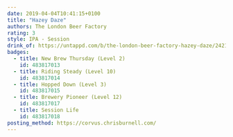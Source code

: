 ```yaml
---
date: 2019-04-04T10:41:15+0100
title: "Hazey Daze"
authors: The London Beer Factory
rating: 3
style: IPA - Session
drink_of: https://untappd.com/b/the-london-beer-factory-hazey-daze/2421229
badges:
  - title: New Brew Thursday (Level 2)
    id: 483817013
  - title: Riding Steady (Level 10)
    id: 483817014
  - title: Hopped Down (Level 3)
    id: 483817015
  - title: Brewery Pioneer (Level 12)
    id: 483817017
  - title: Session Life
    id: 483817018
posting_method: https://corvus.chrisburnell.com/
---
```

